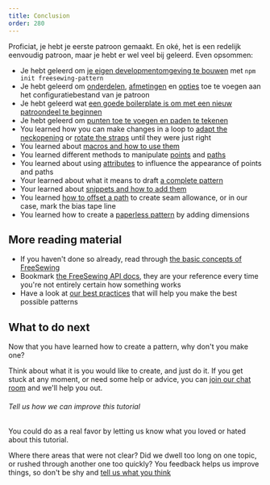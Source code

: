```yaml
---
title: Conclusion
order: 280
---
```


Proficiat, je hebt je eerste patroon gemaakt. En oké, het is een redelijk eenvoudig patroon, maar je hebt er wel veel bij geleerd. Even opsommen:

- Je hebt geleerd om [je eigen developmentomgeving te bouwen](/tutorial/create-freesewing-pattern) met `npm init freesewing-pattern`
- Je hebt geleerd om [onderdelen](/tutorial/your-first-part), [afmetingen](/tutorial/adding-measurements) en [opties](http://localhost:8000/tutorial/adding-options) toe te voegen aan het configuratiebestand van je patroon
- Je hebt geleerd wat [een goede boilerplate is om met een nieuw patroondeel te beginnen](/tutorial/part-structure)
- Je hebt geleerd om [punten toe te voegen en paden te tekenen](/tutorial/constructing-the-neck-opening)
- You learned how you can make changes in a loop to [adapt the neckopening](/tutorial/fitting-the-neck-opening) or [rotate the straps](/tutorial/avoiding-overlap) until they were just right
- You learned about [macros and how to use them](/tutorial/creating-the-closure)
- You learned different methods to manipulate [points](/api/point) and [paths](/api/path)
- You learned about using [attributes](/api/attributes) to influence the appearance of points and paths
- Your learned about what it means to draft [a complete pattern](/tutorial/completing-your-pattern)
- Your learned about [snippets and how to add them](/tutorial/completing-your-pattern#adding-snippets)
- You learned [how to offset a path](/tutorial/completing-your-pattern#seam-allowance) to create seam allowance, or in our case, mark the bias tape line
- You learned how to create a [paperless pattern](/tutorial/paperless-bib) by adding dimensions

## More reading material

- If you haven't done so already, read through [the basic concepts of FreeSewing](/concepts)
- Bookmark [the FreeSewing API docs](/api), they are your reference every time you're not entirely certain how something works
- Have a look at [our best practices](/do) that will help you make the best possible patterns

## What to do next

Now that you have learned how to create a pattern, why don't you make one?

Think about what it is you would like to create, and just do it. If you get stuck at any moment, or need some help or advice, you can [join our chat room](https://gitter.im/freesewing/freesewing) and we'll help you out.

<note>

###### Tell us how we can improve this tutorial

You could do as a real favor by letting us know what you loved or hated about this tutorial.

Where there areas that were not clear? Did we dwell too long on one topic, or rushed through another one too quickly? You feedback helps us improve things, so don't be shy and [tell us what you think](https://gitter.im/freesewing/freesewing)

</Note>